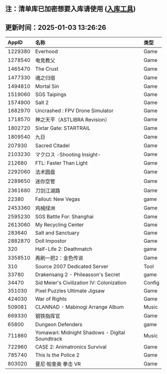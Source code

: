 ## 注：清单库已加密想要入库请使用 ([入库工具](https://github.com/BlankTMing/ManifestAutoUpdate/releases))

## 更新时间：2025-01-03 13:26:26
| AppID | 名称 | 类型  |
| :-------------------- | :----------------------------- | :----------- |
| 1229380 | Everhood| Game |
| 1278540 | 电竞教父| Game |
| 1465470 | The Crust| Game |
| 1477330 | 魂之归宿| Game |
| 1494810 | Mortal Sin| Game |
| 1519060 | SGS Taipings| Game |
| 1574900 | Salt 2| Game |
| 1682970 | Uncrashed : FPV Drone Simulator| Game |
| 1718570 | 神之天平（ASTLIBRA Revision）| Game |
| 1802720 | Sixtar Gate: STARTRAIL| Game |
| 1809540 | 九日| Game |
| 207930 | Sacred Citadel| Game |
| 2103230 | マクロス -Shooting Insight-| Game |
| 212680 | FTL: Faster Than Light| Game |
| 2292060 | 法术圆盘| Game |
| 2289650 | 迷你空管| Game |
| 2361680 | 刀剑江湖路| Game |
| 22380 | Fallout: New Vegas| game |
| 2453360 | 鸡械绿洲| Game |
| 2595230 | SGS Battle For: Shanghai| Game |
| 2613060 | My Recycling Center| Game |
| 283640 | Salt and Sanctuary| Game |
| 2882870 | Doll Impostor| Game |
| 320 | Half-Life 2: Deathmatch| game |
| 3358510 | 再刷一把2：金色传说| Game |
| 310 | Source 2007 Dedicated Server| Tool |
| 33780 | Drakensang 2 - Phileasson's Secret| game |
| 34470 | Sid Meier's Civilization IV: Colonization| Config |
| 351030 | Pixel Puzzles Ultimate Jigsaw| Game |
| 424030 | War of Rights| Game |
| 509081 | CLANNAD - Mabinogi Arrange Album| Music |
| 669330 | 钢铁指挥官| Game |
| 65800 | Dungeon Defenders| game |
| 711860 | Yomawari: Midnight Shadows - Digital Soundtrack| Music |
| 722960 | CASE 2: Animatronics Survival| Game |
| 785740 | This Is the Police 2| Game |
| 803020 | 曼尼·帕奎奥 拳击 VR| Game |

